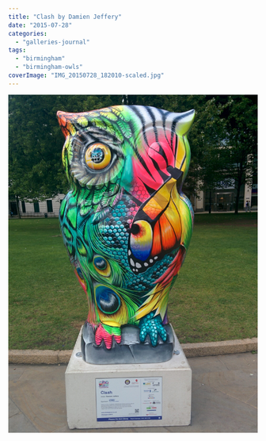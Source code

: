 ```yaml
---
title: "Clash by Damien Jeffery"
date: "2015-07-28"
categories: 
  - "galleries-journal"
tags: 
  - "birmingham"
  - "birmingham-owls"
coverImage: "IMG_20150728_182010-scaled.jpg"
---
```


[![](images/IMG_20150728_182010-scaled.jpg)](https://davidpeach.co.uk/wp-content/uploads/2023/05/IMG_20150728_182010-scaled.jpg)
